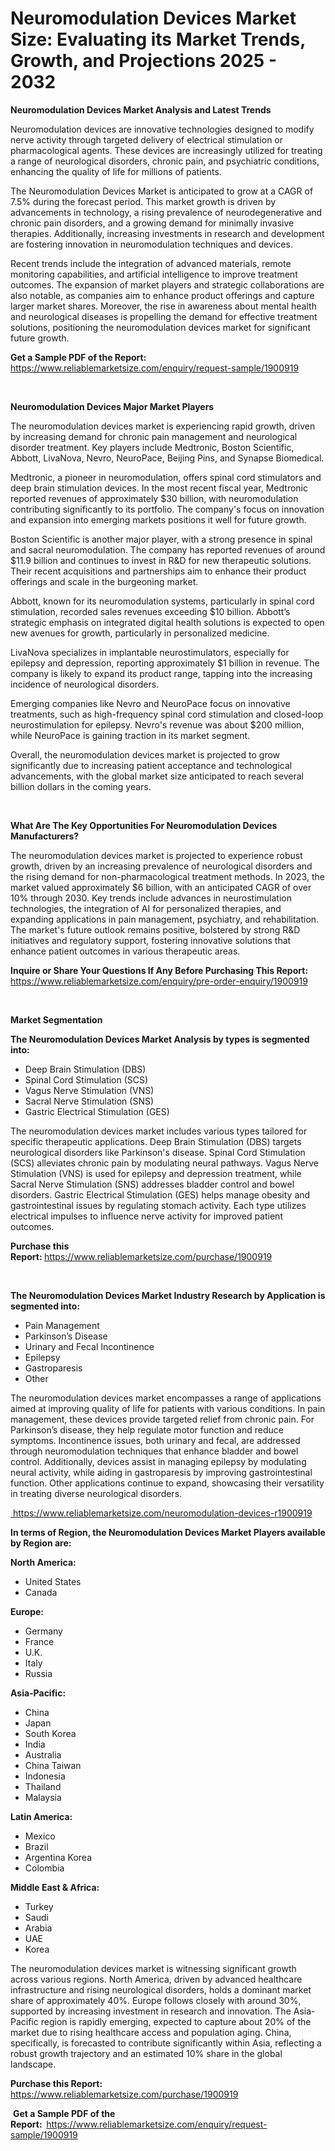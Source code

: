<p><h1>Neuromodulation Devices Market Size: Evaluating its Market Trends, Growth, and Projections 2025 - 2032</h1></p><p><strong>Neuromodulation Devices Market Analysis and Latest Trends</strong></p>
<p><p>Neuromodulation devices are innovative technologies designed to modify nerve activity through targeted delivery of electrical stimulation or pharmacological agents. These devices are increasingly utilized for treating a range of neurological disorders, chronic pain, and psychiatric conditions, enhancing the quality of life for millions of patients.</p><p>The Neuromodulation Devices Market is anticipated to grow at a CAGR of 7.5% during the forecast period. This market growth is driven by advancements in technology, a rising prevalence of neurodegenerative and chronic pain disorders, and a growing demand for minimally invasive therapies. Additionally, increasing investments in research and development are fostering innovation in neuromodulation techniques and devices.</p><p>Recent trends include the integration of advanced materials, remote monitoring capabilities, and artificial intelligence to improve treatment outcomes. The expansion of market players and strategic collaborations are also notable, as companies aim to enhance product offerings and capture larger market shares. Moreover, the rise in awareness about mental health and neurological diseases is propelling the demand for effective treatment solutions, positioning the neuromodulation devices market for significant future growth.</p></p>
<p><strong>Get a Sample PDF of the Report:&nbsp;</strong> <a href="https://www.reliablemarketsize.com/enquiry/request-sample/1900919?utm_campaign=2281&utm_medium=2&utm_source=Github&utm_content=ia&utm_term=13042025&utm_id=neuromodulation-devices">https://www.reliablemarketsize.com/enquiry/request-sample/1900919</a></p>
<p>&nbsp;</p>
<p><strong>Neuromodulation Devices Major Market Players</strong></p>
<p><p>The neuromodulation devices market is experiencing rapid growth, driven by increasing demand for chronic pain management and neurological disorder treatment. Key players include Medtronic, Boston Scientific, Abbott, LivaNova, Nevro, NeuroPace, Beijing Pins, and Synapse Biomedical.</p><p>Medtronic, a pioneer in neuromodulation, offers spinal cord stimulators and deep brain stimulation devices. In the most recent fiscal year, Medtronic reported revenues of approximately $30 billion, with neuromodulation contributing significantly to its portfolio. The company's focus on innovation and expansion into emerging markets positions it well for future growth.</p><p>Boston Scientific is another major player, with a strong presence in spinal and sacral neuromodulation. The company has reported revenues of around $11.9 billion and continues to invest in R&D for new therapeutic solutions. Their recent acquisitions and partnerships aim to enhance their product offerings and scale in the burgeoning market.</p><p>Abbott, known for its neuromodulation systems, particularly in spinal cord stimulation, recorded sales revenues exceeding $10 billion. Abbott’s strategic emphasis on integrated digital health solutions is expected to open new avenues for growth, particularly in personalized medicine.</p><p>LivaNova specializes in implantable neurostimulators, especially for epilepsy and depression, reporting approximately $1 billion in revenue. The company is likely to expand its product range, tapping into the increasing incidence of neurological disorders.</p><p>Emerging companies like Nevro and NeuroPace focus on innovative treatments, such as high-frequency spinal cord stimulation and closed-loop neurostimulation for epilepsy. Nevro's revenue was about $200 million, while NeuroPace is gaining traction in its market segment.</p><p>Overall, the neuromodulation devices market is projected to grow significantly due to increasing patient acceptance and technological advancements, with the global market size anticipated to reach several billion dollars in the coming years.</p></p>
<p>&nbsp;</p>
<p><strong>What Are The Key Opportunities For Neuromodulation Devices Manufacturers?</strong></p>
<p><p>The neuromodulation devices market is projected to experience robust growth, driven by an increasing prevalence of neurological disorders and the rising demand for non-pharmacological treatment methods. In 2023, the market valued approximately $6 billion, with an anticipated CAGR of over 10% through 2030. Key trends include advances in neurostimulation technologies, the integration of AI for personalized therapies, and expanding applications in pain management, psychiatry, and rehabilitation. The market's future outlook remains positive, bolstered by strong R&D initiatives and regulatory support, fostering innovative solutions that enhance patient outcomes in various therapeutic areas.</p></p>
<p><strong>Inquire or Share Your Questions If Any Before Purchasing This Report:</strong> <a href="https://www.reliablemarketsize.com/enquiry/pre-order-enquiry/1900919?utm_campaign=2281&utm_medium=2&utm_source=Github&utm_content=ia&utm_term=13042025&utm_id=neuromodulation-devices">https://www.reliablemarketsize.com/enquiry/pre-order-enquiry/1900919</a></p>
<p>&nbsp;</p>
<p><strong>Market Segmentation</strong></p>
<p><strong>The Neuromodulation Devices Market Analysis by types is segmented into:</strong></p>
<p><ul><li>Deep Brain Stimulation (DBS)</li><li>Spinal Cord Stimulation (SCS)</li><li>Vagus Nerve Stimulation (VNS)</li><li>Sacral Nerve Stimulation (SNS)</li><li>Gastric Electrical Stimulation (GES)</li></ul></p>
<p><p>The neuromodulation devices market includes various types tailored for specific therapeutic applications. Deep Brain Stimulation (DBS) targets neurological disorders like Parkinson's disease. Spinal Cord Stimulation (SCS) alleviates chronic pain by modulating neural pathways. Vagus Nerve Stimulation (VNS) is used for epilepsy and depression treatment, while Sacral Nerve Stimulation (SNS) addresses bladder control and bowel disorders. Gastric Electrical Stimulation (GES) helps manage obesity and gastrointestinal issues by regulating stomach activity. Each type utilizes electrical impulses to influence nerve activity for improved patient outcomes.</p></p>
<p><strong>Purchase this Report:&nbsp;</strong><a href="https://www.reliablemarketsize.com/purchase/1900919?utm_campaign=2281&utm_medium=2&utm_source=Github&utm_content=ia&utm_term=13042025&utm_id=neuromodulation-devices">https://www.reliablemarketsize.com/purchase/1900919</a></p>
<p>&nbsp;</p>
<p><strong>The Neuromodulation Devices Market Industry Research by Application is segmented into:</strong></p>
<p><ul><li>Pain Management</li><li>Parkinson’s Disease</li><li>Urinary and Fecal Incontinence</li><li>Epilepsy</li><li>Gastroparesis</li><li>Other</li></ul></p>
<p><p>The neuromodulation devices market encompasses a range of applications aimed at improving quality of life for patients with various conditions. In pain management, these devices provide targeted relief from chronic pain. For Parkinson’s disease, they help regulate motor function and reduce symptoms. Incontinence issues, both urinary and fecal, are addressed through neuromodulation techniques that enhance bladder and bowel control. Additionally, devices assist in managing epilepsy by modulating neural activity, while aiding in gastroparesis by improving gastrointestinal function. Other applications continue to expand, showcasing their versatility in treating diverse neurological disorders.</p></p>
<p><a href="https://www.reliablemarketsize.com/neuromodulation-devices-r1900919?utm_campaign=2281&utm_medium=2&utm_source=Github&utm_content=ia&utm_term=13042025&utm_id=neuromodulation-devices">&nbsp;https://www.reliablemarketsize.com/neuromodulation-devices-r1900919</a></p>
<p><strong>In terms of Region, the Neuromodulation Devices Market Players available by Region are:</strong></p>
<p>
    <p> <strong> North America: </strong>
        <ul>
            <li>United States</li>
            <li>Canada</li>
        </ul>
        </p> 
    <p> <strong> Europe: </strong>
        <ul>
            <li>Germany</li>
            <li>France</li>
            <li>U.K.</li>
            <li>Italy</li>
            <li>Russia</li>
        </ul>
        </p> 
    <p> <strong> Asia-Pacific: </strong>
        <ul>
            <li>China</li>
            <li>Japan</li>
            <li>South Korea</li>
            <li>India</li>
            <li>Australia</li>
            <li>China Taiwan</li>
            <li>Indonesia</li>
            <li>Thailand</li>
            <li>Malaysia</li>
        </ul>
        </p> 
    <p> <strong> Latin America: </strong>
        <ul>
            <li>Mexico</li>
            <li>Brazil</li>
            <li>Argentina Korea</li>
            <li>Colombia</li>
        </ul>
        </p> 
    <p> <strong> Middle East & Africa: </strong>
        <ul>
            <li>Turkey</li>
            <li>Saudi</li>
            <li>Arabia</li>
            <li>UAE</li>
            <li>Korea</li>
        </ul>
    </p>
    </p>
<p><p>The neuromodulation devices market is witnessing significant growth across various regions. North America, driven by advanced healthcare infrastructure and rising neurological disorders, holds a dominant market share of approximately 40%. Europe follows closely with around 30%, supported by increasing investment in research and innovation. The Asia-Pacific region is rapidly emerging, expected to capture about 20% of the market due to rising healthcare access and population aging. China, specifically, is forecasted to contribute significantly within Asia, reflecting a robust growth trajectory and an estimated 10% share in the global landscape.</p></p>
<p><strong>Purchase this Report: </strong><a href="https://www.reliablemarketsize.com/purchase/1900919?utm_campaign=2281&utm_medium=2&utm_source=Github&utm_content=ia&utm_term=13042025&utm_id=neuromodulation-devices">https://www.reliablemarketsize.com/purchase/1900919</a></p>
<p>&nbsp;<strong>Get a Sample PDF of the Report:&nbsp;&nbsp;</strong><a href="https://www.reliablemarketsize.com/enquiry/request-sample/1900919?utm_campaign=2281&utm_medium=2&utm_source=Github&utm_content=ia&utm_term=13042025&utm_id=neuromodulation-devices">https://www.reliablemarketsize.com/enquiry/request-sample/1900919</a></p>
<p><strong></strong></p>
<p><p></p><p></p><p></p></p>